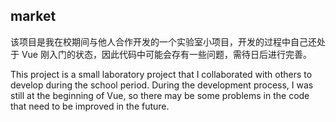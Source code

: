 ## market

该项目是我在校期间与他人合作开发的一个实验室小项目，开发的过程中自己还处于 Vue 刚入门的状态，因此代码中可能会存有一些问题，需待日后进行完善。

This project is a small laboratory project that I collaborated with others to develop during the school period.
During the development process, I was still at the beginning of Vue, so there may be some problems in the code that need to be improved in the future.
